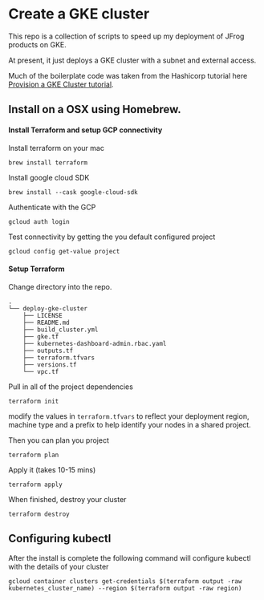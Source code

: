 # Create a GKE cluster
This repo is a collection of scripts to speed up my deployment of JFrog products on GKE.

At present, it just deploys a GKE cluster with a subnet and external access.

Much of the boilerplate code was taken from the Hashicorp tutorial here [Provision a GKE Cluster tutorial](https://developer.hashicorp.com/terraform/tutorials/kubernetes/gke).

## Install on a OSX using Homebrew.
#### Install Terraform and setup GCP connectivity

Install terraform on your mac
```shell
brew install terraform
```

Install google cloud SDK
```shell
brew install --cask google-cloud-sdk
```
Authenticate with the GCP
```shell
gcloud auth login
```

Test connectivity by getting the you default configured project
```shell
gcloud config get-value project
```
#### Setup Terraform
Change directory into the repo.
```shell
.
└── deploy-gke-cluster
    ├── LICENSE
    ├── README.md
    ├── build_cluster.yml
    ├── gke.tf
    ├── kubernetes-dashboard-admin.rbac.yaml
    ├── outputs.tf
    ├── terraform.tfvars
    ├── versions.tf
    └── vpc.tf
```

Pull in all of the project dependencies
```shell
terraform init
```

modify the values in ```terraform.tfvars``` to reflect your deployment region, machine type and a prefix to help identify your nodes in a shared project.  

Then you can plan you project
```shell
terraform plan
```

Apply it (takes 10-15 mins)
```shell
terraform apply
```

When finished, destroy your cluster
```shell
terraform destroy
```


## Configuring kubectl
After the install is complete the following command will configure kubectl with the details of your cluster

```shell
gcloud container clusters get-credentials $(terraform output -raw kubernetes_cluster_name) --region $(terraform output -raw region)
```
